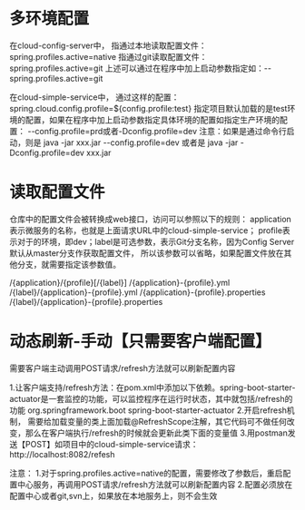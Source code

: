 # 多环境配置
在cloud-config-server中，
指通过本地读取配置文件：spring.profiles.active=native
指通过git读取配置文件：spring.profiles.active=git
上述可以通过在程序中加上启动参数指定如：--spring.profiles.active=git

在cloud-simple-service中，
通过这样的配置：spring.cloud.config.profile=${config.profile:test}
指定项目默认加载的是test环境的配置，如果在程序中加上启动参数指定具体环境的配置如指定生产环境的配置：
--config.profile=prd或者-Dconfig.profile=dev
注意：如果是通过命令行启动，则是 java -jar xxx.jar --config.profile=dev 或者是 java -jar -Dconfig.profile=dev xxx.jar

# 读取配置文件
仓库中的配置文件会被转换成web接口，访问可以参照以下的规则：
application表示微服务的名称，也就是上面请求URL中的cloud-simple-service；
profile表示对于的环境，即dev；label是可选参数，表示Git分支名称，因为Config Server默认从master分支作获取配置文件，
所以该参数可以省略，如果配置文件放在其他分支，就需要指定该参数值。

/{application}/{profile}[/{label}]
/{application}-{profile}.yml
/{label}/{application}-{profile}.yml
/{application}-{profile}.properties
/{label}/{application}-{profile}.properties

# 动态刷新-手动【只需要客户端配置】
需要客户端主动调用POST请求/refresh方法就可以刷新配置内容

1.让客户端支持/refresh方法：在pom.xml中添加以下依赖。spring-boot-starter-actuator是一套监控的功能，可以监控程序在运行时状态，其中就包括/refresh的功能
<dependency>
  <groupId>org.springframework.boot</groupId>
  <artifactId>spring-boot-starter-actuator</artifactId>
</dependency>
2.开启refresh机制， 需要给加载变量的类上面加载@RefreshScope注解，其它代码可不做任何改变，那么在客户端执行/refresh的时候就会更新此类下面的变量值
3.用postman发送【POST】如项目中的cloud-simple-service请求：http://localhost:8082/refesh

注意：
1.对于spring.profiles.active=native的配置，需要修改了参数后，重启配置中心服务，再调用POST请求/refresh方法就可以刷新配置内容
2.配置必须放在配置中心或者git,svn上，如果放在本地服务上，则不会生效
